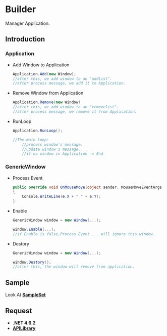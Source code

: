 # Builder

Manager Application.

## Introduction

### Application

- Add Window to Application
    ```C#
    Application.Add(new Window);
    //after this, we add window to an "addlist".
    //after process message, we add it to Application.
    ```
- Remove Window from Application
    ```C#
    Application.Remove(new Window)
    //after this, we add window to an "removelist".
    //after process message, we remove it from Application.
    ```

- RunLoop
    ```C#
    Application.RunLoop();

    //The main loop:
        //process window's message.
        //update window's message.
        //if no window in Application -> End
    ```

### GenericWindow

- Process Event
    ```C#
    public override void OnMouseMove(object sender, MouseMoveEventArgs e)
    {
        Console.WriteLine(e.X + " " + e.Y);
    }
    ```
- Enable  
    ```C#
    GenericWindow window = new Window(...);

    window.Enable(...);
    //if Enable is false,Process Event ... will ignore this window.
    ```

- Destory
    ```C#
    GenericWindow window = new Window(...);

    window.Destory();
    //after this, the window will remove from application.
    ```

## Sample

Look At [**SampleSet**](https://github.com/LinkClinton/SampleSet)

## Request
- **.NET 4.6.2**
- [**APILibrary**](https://github.com/LinkClinton/APILibrary)